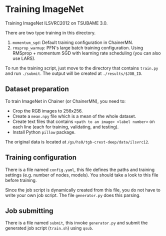 # Training ImageNet

Training ImageNet ILSVRC2012 on TSUBAME 3.0.

There are two type training in this directory.

1. `momentum_sgd`: Default training configuration in ChainerMN.
2. `rmsprop_warmup`: PFN's large batch training configuration. Using RMSprop + momentum SGD with learning rate scheduling (you can also use LARS).

To run the training script, just move to the directory that contains `train.py`
and run `./submit`. The output will be created at `./results/$JOB_ID`.



## Dataset preparation

To train ImageNet in Chainer (or ChainerMN), you need to:

- Crop the RGB images to 256x256.
- Create a `mean.npy` file which is a mean of the whole dataset.
- Create text files that contains `<path to an image> <label number>` on each line (each for training, validating, and testing).
- Install Python `pillow` package.

The original data is located at `/gs/hs0/tgb-crest-deep/data/ilsvrc12`.


## Training configuration

There is a file named `config.yaml`, this file defines the paths and training
settings (e.g. number of nodes, models). You should take a look to this file
before training.

Since the job script is dynamically created from this file, you do not have to
write your own job script. The file `generator.py` does this parsing.


## Job submitting

There is a file named `submit`, this invoke `generator.py` and submit the
generated job script (`train.sh`) using `qsub`.
